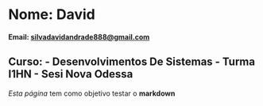 # Nome: David

#### Email: silvadavidandrade888@gmail.com

## Curso: - Desenvolvimentos De Sistemas - Turma I1HN - Sesi Nova Odessa

*Esta página* tem como objetivo testar o **markdown**
